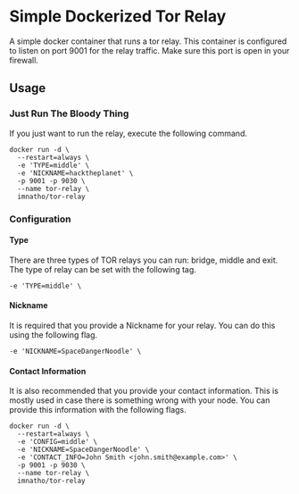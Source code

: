 # Simple Dockerized Tor Relay

A simple docker container that runs a tor relay.
This container is configured to listen on port 9001 for the relay traffic. Make sure this port is open in your firewall.

## Usage

### Just Run The Bloody Thing
If you just want to run the relay, execute the following command.
```
docker run -d \
  --restart=always \
  -e 'TYPE=middle' \
  -e 'NICKNAME=hacktheplanet' \
  -p 9001 -p 9030 \
  --name tor-relay \
  imnatho/tor-relay
```

### Configuration

#### Type

There are three types of TOR relays you can run: bridge, middle and exit.
The type of relay can be set with the following tag.

```
-e 'TYPE=middle' \
```

#### Nickname

It is required that you provide a Nickname for your relay. You can do this using the following flag.

```
-e 'NICKNAME=SpaceDangerNoodle' \
```

#### Contact Information

It is also recommended that you provide your contact information. This is mostly used in case there is something wrong with your node.
You can provide this information with the following flags.

```
docker run -d \
  --restart=always \
  -e 'CONFIG=middle' \
  -e 'NICKNAME=SpaceDangerNoodle' \
  -e 'CONTACT_INFO=John Smith <john.smith@example.com>' \
  -p 9001 -p 9030 \
  --name tor-relay \
  imnatho/tor-relay
```
